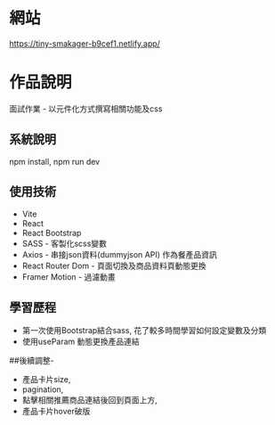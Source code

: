 # 網站
https://tiny-smakager-b9cef1.netlify.app/


# 作品說明
面試作業 - 以元件化方式撰寫相關功能及css


## 系統說明
npm install, npm run dev




## 使用技術
* Vite
* React
* React Bootstrap
* SASS - 客製化scss變數
* Axios - 串接json資料(dummyjson API) 作為餐產品資訊
* React Router Dom - 頁面切換及商品資料頁動態更換
* Framer Motion - 過濾動畫


## 學習歷程
- 第一次使用Bootstrap結合sass, 花了較多時間學習如何設定變數及分類
- 使用useParam 動態更換產品連結


##後續調整-
- 產品卡片size, 
- pagination, 
- 點擊相關推薦商品連結後回到頁面上方,
- 產品卡片hover破版
